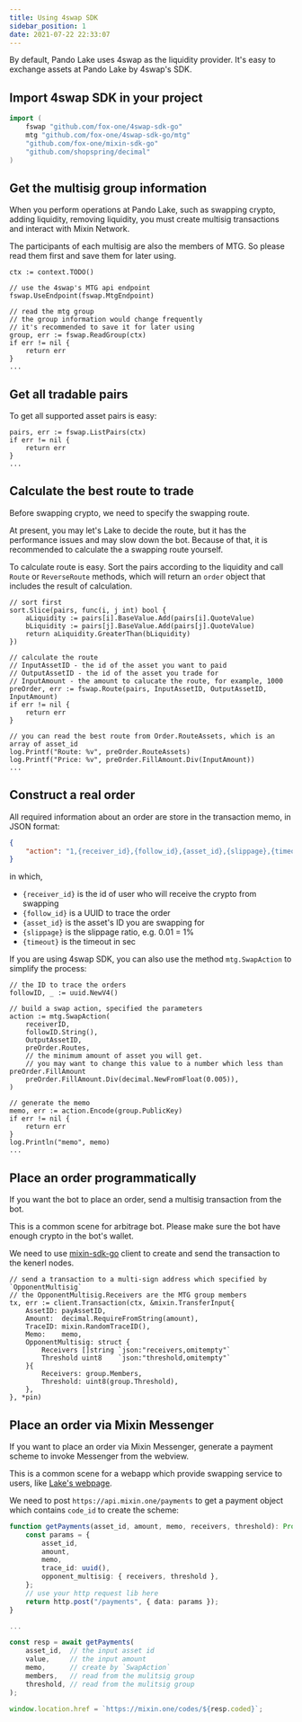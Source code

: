 ```yaml
---
title: Using 4swap SDK
sidebar_position: 1
date: 2021-07-22 22:33:07
---
```


By default, Pando Lake uses 4swap as the liquidity provider. It's easy to exchange assets at Pando Lake by 4swap's SDK.

## Import 4swap SDK in your project

```go
import (
	fswap "github.com/fox-one/4swap-sdk-go"
	mtg "github.com/fox-one/4swap-sdk-go/mtg"
	"github.com/fox-one/mixin-sdk-go"
	"github.com/shopspring/decimal"
)
```

## Get the multisig group information

When you perform operations at Pando Lake, such as swapping crypto, adding liquidity, removing liquidity, you must create multisig transactions and interact with Mixin Network.

The participants of each multisig are also the members of MTG. So please read them first and save them for later using.

```golang
ctx := context.TODO()

// use the 4swap's MTG api endpoint
fswap.UseEndpoint(fswap.MtgEndpoint)

// read the mtg group
// the group information would change frequently
// it's recommended to save it for later using
group, err := fswap.ReadGroup(ctx)
if err != nil {
	return err
}
...
```

## Get all tradable pairs

To get all supported asset pairs is easy:

```golang
pairs, err := fswap.ListPairs(ctx)
if err != nil {
	return err
}
...
```

## Calculate the best route to trade

Before swapping crypto, we need to specify the swapping route.

At present, you may let's Lake to decide the route, but it has the performance issues and may slow down the bot. Because of that, it is recommended to calculate the a swapping route yourself.

To calculate route is easy. Sort the pairs according to the liquidity and call `Route` or `ReverseRoute` methods, which will return an `order` object that includes the result of calculation.

```golang
// sort first
sort.Slice(pairs, func(i, j int) bool {
	aLiquidity := pairs[i].BaseValue.Add(pairs[i].QuoteValue)
	bLiquidity := pairs[j].BaseValue.Add(pairs[j].QuoteValue)
	return aLiquidity.GreaterThan(bLiquidity)
})

// calculate the route
// InputAssetID - the id of the asset you want to paid
// OutputAssetID - the id of the asset you trade for
// InputAmount - the amount to calucate the route, for example, 1000
preOrder, err := fswap.Route(pairs, InputAssetID, OutputAssetID, InputAmount)
if err != nil {
	return err
}

// you can read the best route from Order.RouteAssets, which is an array of asset_id
log.Printf("Route: %v", preOrder.RouteAssets)
log.Printf("Price: %v", preOrder.FillAmount.Div(InputAmount))
...
```

## Construct a real order

All required information about an order are store in the transaction memo, in JSON format:

```json
{
	"action": "1,{receiver_id},{follow_id},{asset_id},{slippage},{timeout}"
}
```

in which,

- `{receiver_id}` is the id of user who will receive the crypto from swapping
- `{follow_id}` is a UUID to trace the order
- `{asset_id}` is the asset's ID you are swapping for
- `{slippage}` is the slippage ratio, e.g. 0.01 = 1%
- `{timeout}` is the timeout in sec

If you are using 4swap SDK, you can also use the method `mtg.SwapAction` to simplify the process:

```golang
// the ID to trace the orders
followID, _ := uuid.NewV4()

// build a swap action, specified the parameters
action := mtg.SwapAction(
	receiverID,
	followID.String(),
	OutputAssetID,
	preOrder.Routes,
	// the minimum amount of asset you will get.
	// you may want to change this value to a number which less than preOrder.FillAmount
	preOrder.FillAmount.Div(decimal.NewFromFloat(0.005)),
)

// generate the memo
memo, err := action.Encode(group.PublicKey)
if err != nil {
	return err
}
log.Println("memo", memo)
...

```

## Place an order programmatically

If you want the bot to place an order, send a multisig transaction from the bot.

This is a common scene for arbitrage bot. Please make sure the bot have enough crypto in the bot's wallet.

We need to use [mixin-sdk-go](https://github.com/fox-one/mixin-sdk-go) client to create and send the transaction to the kenerl nodes.

```golang
// send a transaction to a multi-sign address which specified by `OpponentMultisig`
// the OpponentMultisig.Receivers are the MTG group members
tx, err := client.Transaction(ctx, &mixin.TransferInput{
	AssetID: payAssetID,
	Amount:  decimal.RequireFromString(amount),
	TraceID: mixin.RandomTraceID(),
	Memo:    memo,
	OpponentMultisig: struct {
		Receivers []string `json:"receivers,omitempty"`
		Threshold uint8    `json:"threshold,omitempty"`
	}{
		Receivers: group.Members,
		Threshold: uint8(group.Threshold),
	},
}, *pin)
```

## Place an order via Mixin Messenger

If you want to place an order via Mixin Messenger, generate a payment scheme to invoke Messenger from the webview.

This is a common scene for a webapp which provide swapping service to users, like [Lake's webpage](https://lake.pando.im).

We need to post `https://api.mixin.one/payments` to get a payment object which contains `code_id` to create the scheme:

```typescript
function getPayments(asset_id, amount, memo, receivers, threshold): Promise<any> {
	const params = {
		asset_id,
		amount,
		memo,
		trace_id: uuid(),
		opponent_multisig: { receivers, threshold },
	};
	// use your http request lib here
	return http.post("/payments", { data: params });
}

...

const resp = await getPayments(
	asset_id,  // the input asset id
	value,     // the input amount
	memo,      // create by `SwapAction`
	members,   // read from the mulitsig group
	threshold, // read from the mulitsig group
);

window.location.href = `https://mixin.one/codes/${resp.coded}`;
```


